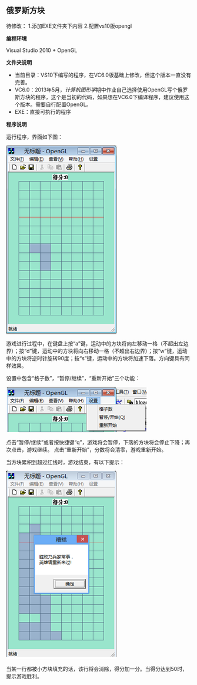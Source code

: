 ## 俄罗斯方块 ##

待修改：
1.添加EXE文件夹下内容
2.配置vs10版opengl

**编程环境**

Visual Studio 2010 + OpenGL

**文件夹说明**

* 当前目录：VS10下编写的程序，在VC6.0版基础上修改，但这个版本一直没有完善。
* VC6.0：2013年5月，*计算机图形学*期中作业自己选择使用OpenGL写个俄罗斯方块的程序，这个是当初的代码，如果想在VC6.0下编译程序，建议使用这个版本。需要自行配置OpenGL。
* EXE：直接可执行的程序

**程序说明**

运行程序，界面如下图：

![start](/Image/start.png)

游戏进行过程中，在键盘上按“a”键，运动中的方块将向左移动一格（不超出左边界）；按“d”键，运动中的方块将向右移动一格（不超出右边界）；按“w”键，运动中的方块将逆时针旋转90度；按“s”键，运动中的方块将加速下落。方向键具有同样效果。

设置中包含“格子数”，“暂停/继续”，“重新开始”三个功能：

![set](/Image/set.png)

点击“暂停/继续”或者按快捷键“q”，游戏将会暂停，下落的方块将会停止下降；再次点击，游戏继续。
点击“重新开始”，分数将会清零，游戏重新开始。

当方块累积到超过红线时，游戏结束，有以下提示：

![failure](/Image/failure.png)

当某一行都被小方块填充的话，该行将会消除，得分加一分。当得分达到50时，提示游戏胜利。


